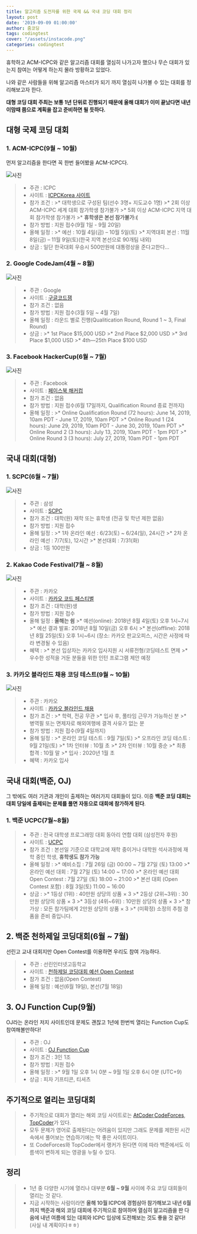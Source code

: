 ```yaml
---
title: 알고리즘 도전자를 위한 국제 && 국내 코딩 대회 정리
layout: post
date: '2019-09-09 01:00:00'
author: 줌코딩
tags: codingtest
cover: "/assets/instacode.png"
categories: codingtest
---
```


휴학하고 ACM-ICPC와 같은 알고리즘 대회를 열심히 나가고자 했으나 무슨 대회가 있는지 참여는 어떻게 하는지 몰라 방황하고 있었다.

나와 같은 사람들을 위해 알고리즘 마스터가 되기 까지 열심히 나가볼 수 있는 대회를 정리해보고자 한다.

**대형 코딩 대회 주최는 보통 1년 단위로 진행되기 때문에 올해 대회가 이미 끝났다면 내년 이맘때 쯤으로 계획을 잡고 준비하면 될 듯하다.**

## 대형 국제 코딩 대회

### 1. ACM-ICPC(9월 ~ 10월)

먼저 알고리즘을 한다면 꼭 한번 들어봤을 ACM-ICPC다.

![사진](/assets/coding-test-1.png)

>* 주관 : ICPC
>* 사이트 : [ICPCKorea 사이트](http://icpckorea.org/)
>* 참가 조건 :
    >* 대학생으로 구성된 팀(선수 3명+  지도교수 1명)
    >* 2회 이상 ACM-ICPC 세계 대회 참가학생 참가불가
    >* 5회 이상 ACM-ICPC 지역 대회 참가학생 참가불가
    >* **휴학생은 본선 참가불가:(**
>* 참가 방법 : 지원 접수(9월 1일 - 9월 20일)
>* 올해 일정 :
    >* 예선 : 10월 4일(금) – 10월 5일(토)
    >* 지역대회 본선 : 11월 8일(금) – 11월 9일(토)(한국 지역 본선으로 90개팀 내외)
>* 상금 : 일단 한국대회 우승시 500만원에 대통령상을 준다고한다...

### 2. Google CodeJam(4월 ~ 8월)

![사진](/assets/coding-test-2.jpg)

>* 주관 : Google
>* 사이트 : [구글코드잼](http://icpckorea.org/)
>* 참가 조건 : 없음
>* 참가 방법 : 지원 접수(3월 5일 ~ 4월 7일)
>* 올해 일정 : 라운드 별로 진행(Qualitication Round, Round 1 ~ 3, Final Round)
>* 상금 :
    >* 1st Place $15,000 USD
    >* 2nd Place $2,000 USD
    >* 3rd Place $1,000 USD
    >* 4th—25th Place $100 USD

### 3. Facebook HackerCup(6월 ~ 7월)

![사진](/assets/coding-test-3.jpg)

>* 주관 : Facebook
>* 사이트 : [페이스북 해커컵](https://www.facebook.com/hackercup/)
>* 참가 조건 : 없음
>* 참가 방법 : 지원 접수(6월 17일까지, Qualification Round 종료 전까지)
>* 올해 일정 :
    >* Online Qualification Round (72 hours): June 14, 2019, 10am PDT - June 17, 2019, 10am PDT
    >* Online Round 1 (24 hours): June 29, 2019, 10am PDT - June 30, 2019, 10am PDT
    >* Online Round 2 (3 hours): July 13, 2019, 10am PDT - 1pm PDT
    >* Online Round 3 (3 hours): July 27, 2019, 10am PDT - 1pm PDT

## 국내 대회(대형)

### 1. SCPC(6월 ~ 7월)

![사진](/assets/coding-test-4.jpg)

>* 주관 : 삼성
>* 사이트 : [SCPC](https://www.codeground.org/contest/contest)
>* 참가 조건 : 대학(원) 재학 또는 휴학생 (전공 및 학년 제한 없음)
>* 참가 방법 : 지원 접수
>* 올해 일정 :
    >* 1차 온라인 예선 : 6/23(토) ~ 6/24(일), 24시간
    >* 2차 온라인 예선 : 7/7(토), 12시간
    >* 본선대회 : 7/31(화)
>* 상금 : 1등 100만원

### 2. Kakao Code Festival(7월 ~ 8월)

![사진](/assets/coding-test-5.png)

>* 주관 : 카카오
>* 사이트 : [카카오 코드 페스티벌](https://contest.kakaocode.com/info)
>* 참가 조건 : 대학(원)생
>* 참가 방법 : 지원 접수
>* 올해 일정 : **올해는 쉼**
    >* 예선(online): 2018년 8월 4일(토) 오후 1시~7시
    >* 예선 결과 발표: 2018년 8월 10일(금) 오후 6시
    >* 본선(offline): 2018년 8월 25일(토) 오후 1시~6시 (장소: 카카오 판교오피스, 시간은 사정에 따라 변경될 수 있음)
>* 혜택 :
    >* 본선 입상자는 카카오 입사지원 시 서류전형/코딩테스트 면제
    >* 우수한 성적을 거둔 분들을 위한 인턴 프로그램 제안 예정

### 3. 카카오 블라인드 채용 코딩 테스트(9월 ~ 10월)

![사진](/assets/2020-kakao-blind-1.jpg)

>* 주관 : 카카오
>* 사이트 : [카카오 블라인드 채용](https://www.welcomekakao.com/competitions/102/2020-kakao-blind-recruitment)
>* 참가 조건 :
    >* 학력, 전공 무관
    >* 입사 후, 풀타임 근무가 가능하신 분
    >* 병역필 또는 면제자로 해외여행에 결격 사유가 없는 분
>* 참가 방법 : 지원 접수(9월 4일까지)
>* 올해 일정 :
    >* 온라인 코딩 테스트 : 9월 7일(토)
    >* 오프라인 코딩 테스트 : 9월 21일(토)
    >* 1차 인터뷰 : 10월 초
    >* 2차 인터뷰 : 10월 중순
    >* 최종 합격 : 10월 말
    >* 입사 : 2020년 1월 초
>* 혜택 : 카카오 입사

## 국내 대회(백준, OJ)

그 밖에도 여러 기관과 개인이 출제하는 여러가지 대회들이 있다. 이중 **백준 코딩 대회는 대회 당일에 출제되는 문제를 풀면 자동으로 대회에 참가하게 된다**.

### 1. 백준 UCPC(7월~8월)

>* 주관 : 전국 대학생 프로그래밍 대회 동아리 연합 대회
(삼성전자 후원)
>* 사이트 : [UCPC](https://ucpc.acmicpc.net/info)
>* 참가 조건 : 본선일 기준으로 대학교에 재학 중이거나 대학원 석사과정에 재학 중인 학생, **휴학생도 참가 가능**
>* 올해 일정 :
    >* 예비소집 : 7월 26일 (금) 00:00 ~ 7월 27일 (토) 13:00
    >* 온라인 예선 대회 : 7월 27일 (토) 14:00 ~ 17:00
    >* 온라인 예선 대회 Open Contest : 7월 27일 (토) 18:00 ~ 21:00
    >* 본선 대회 (Open Contest 포함) : 8월 3일(토) 11:00 ~ 16:00
>* 상금 :
    >* 1등상 (1위) : 40만원 상당의 상품 × 3
    >* 2등상 (2위~3위) : 30만원 상당의 상품 × 3
    >* 3등상 (4위~6위) : 10만원 상당의 상품 × 3
    >* 참가상 : 모든 참가팀에게 2만원 상당의 상품 × 3
    >* (미확정) 소정의 추첨 경품을 준비 중입니다.

## 2. 백준 천하제일 코딩대회(6월 ~ 7월)

선린고 교내 대회지만 Open Contest를 이용하면 우리도 참여 가능하다.

>* 주관 : 선린인터넷고등학교
>* 사이트 : [천하제일 코딩대회 예선 Open Contest](https://www.acmicpc.net/contest/view/437)
>* 참가 조건 : 없음(Open Contest)
>* 올해 일정 : 예선(6월 19일), 본선(7월 18일)

## 3. OJ Function Cup(9월)

OJ라는 온라인 저지 사이트인데 문제도 괜찮고 1년에 한번씩 열리는 Function Cup도 참여해볼만하다!

>* 주관 : OJ
>* 사이트 : [OJ Function Cup](https://oj.uz/contest/view/FUNCTIONCUP4)
>* 참가 조건 : 3인 1조
>* 참가 방법 : 지원 접수
>* 올해 일정 :
    >* 9월 1일 오후 1시 0분 ~ 9월 1일 오후 6시 0분 (UTC+9)
>* 상금 : 피자 기프티콘, 티셔츠

## 주기적으로 열리는 코딩대회

>* 주기적으로 대회가 열리는 해외 코딩 사이트로는 [AtCoder](https://atcoder.jp),[CodeForces](https://codeforces.com), [TopCoder](https://www.topcoder.com/spacenet?gclid=CjwKCAjw8NfrBRA7EiwAfiVJpTg25EhjbIYp_lmpV-8I7vD55hwLB6A-cwFjfyLr42_ipU9E3IS2ehoCCA8QAvD_BwE)가 있다.
>* 모두 문제가 영어로 출제된다는 어려움이 있지만 그래도 문제를 제한된 시간 속에서 풀어보는 연습하기에는 딱 좋은 사이트이다.
>* 또 CodeForces와 TopCoder에서 랭커가 된다면 이에 따라 백준에서도 이름색이 변하게 되는 영광을 누릴 수 있다.

## 정리

>* 1년 중 다양한 시기에 열리나 대부분 **6월 ~ 9월** 사이에 주요 코딩 대회들이 열리는 것 같다.
>* 지금 시작하는 사람이라면 **올해 10월 ICPC에 경험삼아 참가해보고 내년 6월까지 백준과 해외 코딩 대회에 주기적으로 참여하며 열심히 알고리즘을 판 다음에 내년 여름에 있는 대회와 ICPC 입상에 도전해보는 것도 좋을 것 같다!**(사실 내 계획이다ㅎㅎ)

